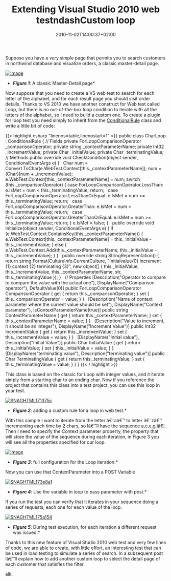 ﻿---
title: "Extending Visual Studio 2010 web testndashCustom loop"
description: ""
date: 2010-11-02T14:00:37+02:00
draft: false
tags: [Visual Studio]
categories: [Testing]
---
Suppose you have a very simple page that permits you to search customers in northwind database and visualize orders, a classic master-detail page.

[![image](http://www.codewrecks.com/blog/wp-content/uploads/2010/11/image_thumb.png "image")](http://www.codewrecks.com/blog/wp-content/uploads/2010/11/image.png)

* ***Figure 1***: A classic Master-Detail page*

Now suppose that you need to create a VS web test to search for each letter of the alphabet, and for each result page you should visit order details. Thanks to VS 2010 we have another construct for Web test called Loop, but there is no out-of-the-box loop condition to iterate with all the letters of the alphabet, so I need to build a custom one. To create a plugin for loop test you need simply to inherit from the [ConditionalRule](http://msdn.microsoft.com/en-us/library/microsoft.visualstudio.testtools.webtesting.conditionalrulereference.aspx) class and write a little bit of code:

{{< highlight csharp "linenos=table,linenostart=1" >}}
public class CharLoop : ConditionalRule
{
// Fields
private ForLoopComparisonOperator _comparisonOperator;
private string _contextParameterName;
private Int32 _incrementValue;
private Char _initialValue;
private Char _terminatingValue;
 
// Methods
public override void CheckCondition(object sender, ConditionalEventArgs e)
{
 
Char num = Convert.ToChar(e.WebTest.Context[this._contextParameterName]);
num = (Char)(num + _incrementValue);
e.WebTest.Context[this._contextParameterName] = num;
switch (this._comparisonOperator)
{
case ForLoopComparisonOperator.LessThan:
e.IsMet = num < this._terminatingValue;
return;
 
case ForLoopComparisonOperator.LessThanOrEqual:
e.IsMet = num <= this._terminatingValue;
return;
 
case ForLoopComparisonOperator.GreaterThan:
e.IsMet = num > this._terminatingValue;
return;
 
case ForLoopComparisonOperator.GreaterThanOrEqual:
e.IsMet = num >= this._terminatingValue;
return;
}
e.IsMet = false;
}
 
public override void Initialize(object sender, ConditionalEventArgs e)
{
if (e.WebTest.Context.ContainsKey(this._contextParameterName))
{
e.WebTest.Context[this._contextParameterName] = this._initialValue - this._incrementValue;
}
else
{
e.WebTest.Context.Add(this._contextParameterName, this._initialValue - this._incrementValue);
}
}
 
public override string StringRepresentation()
{
return string.Format(CultureInfo.CurrentCulture,
"Initialvalue{0} increment {1} context {2} terminating {3}",
new object[] {
this._initialValue,
this._incrementValue,
this._contextParameterName, str,
this._terminatingValue });
}
 
// Properties
[Description("Operator to compare to compare the value with the actual one"),
DisplayName("Comparison operator"), DefaultValue(0)]
public ForLoopComparisonOperator ComparisonOperator
{
get
{
return this._comparisonOperator;
}
set
{
this._comparisonOperator = value;
}
}
 
[Description("Name of context parameter where the current value should be set"),
DisplayName("Context parameter"), IsContextParameterName(true)]
public string ContextParameterName
{
get
{
return this._contextParameterName;
}
set
{
this._contextParameterName = value;
}
}
 
[Description("Value to increment, it should be an integer"),
DisplayName("Increment Value")]
public Int32 IncrementValue
{
get
{
return this._incrementValue;
}
set
{
this._incrementValue = value;
}
}
 
[DisplayName("Initial value"), Description("Initial Value")]
public Char InitialValue
{
get
{
return this._initialValue;
}
set
{
this._initialValue = value;
}
}
 
[DisplayName("terminating value"), Description("terminating value")]
public Char TerminatingValue
{
get
{
return this._terminatingValue;
}
set
{
this._terminatingValue = value;
}
}
}
{{< / highlight >}}

This class is based on the classic for Loop with integer values, and it iterate simply from a starting char to an ending char. Now if you reference the project that contains this class into a test project, you can use this loop in your test.

[![SNAGHTML171375c](http://www.codewrecks.com/blog/wp-content/uploads/2010/11/SNAGHTML171375c_thumb.png "SNAGHTML171375c")](http://www.codewrecks.com/blog/wp-content/uploads/2010/11/SNAGHTML171375c.png)

* ***Figure 2***: adding a custom rule for a loop in web test.*

With this sample I want to iterate from the letter â€˜aâ€™ to letter â€˜zâ€™ incrementing each time by 2 chars, so Iâ€™ll have the sequence a,c,e,g,iâ€¦. Then I need to specify the Context parameter property, the property that will store the value of the sequence during each iteration, in Figure 3 you will see all the properties specified for our loop.

[![image](http://www.codewrecks.com/blog/wp-content/uploads/2010/11/image_thumb1.png "image")](http://www.codewrecks.com/blog/wp-content/uploads/2010/11/image1.png)

* ***Figure 3***: full configuration for the Loop iteration.*

Now you can use that ContextParameter into a POST Variable

[![SNAGHTML173e8a1](http://www.codewrecks.com/blog/wp-content/uploads/2010/11/SNAGHTML173e8a1_thumb.png "SNAGHTML173e8a1")](http://www.codewrecks.com/blog/wp-content/uploads/2010/11/SNAGHTML173e8a1.png)

* ***Figure 4***: Use the variable in loop to pass parameter with post.*

If you run the test you can verify that it iterates in your sequence doing a series of requests, each one for each value of the loop.

[![SNAGHTML175a154](http://www.codewrecks.com/blog/wp-content/uploads/2010/11/SNAGHTML175a154_thumb.png "SNAGHTML175a154")](http://www.codewrecks.com/blog/wp-content/uploads/2010/11/SNAGHTML175a154.png)

* ***Figure 5***: During test execution, for each iteration a different request was issued.*

Thanks to this new feature of Visual Studio 2010 web test and very few lines of code, we are able to create, with little effort, an interesting test that can be used in load testing to simulate a series of search. In a subsequent post Iâ€™ll explain how to add another custom loop to select the detail page of each customer that satisfies the filter.

alk.
